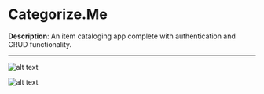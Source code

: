 Categorize.Me
=============

**Description**: An item cataloging app complete with authentication and CRUD functionality.

---

![alt text](https://github.com/vinnyA3/github-screenshots/home.png "home page screenshot")

![alt text](https://github.com/vinnyA3/github-screenshots/app.png "main app screenshit")
